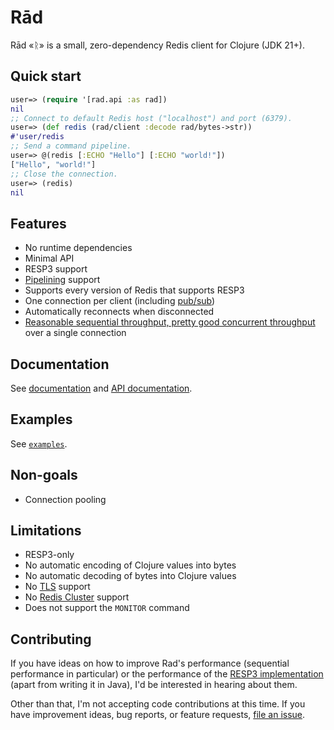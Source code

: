 # Rād

Rād «ᚱ» is a small, zero-dependency Redis client for Clojure (JDK 21+).

## Quick start

```clojure
user=> (require '[rad.api :as rad])
nil
;; Connect to default Redis host ("localhost") and port (6379).
user=> (def redis (rad/client :decode rad/bytes->str))
#'user/redis
;; Send a command pipeline.
user=> @(redis [:ECHO "Hello"] [:ECHO "world!"])
["Hello", "world!"]
;; Close the connection.
user=> (redis)
nil
```

## Features

- No runtime dependencies
- Minimal API
- RESP3 support
- [Pipelining](https://redis.io/docs/latest/develop/use/pipelining/) support
- Supports every version of Redis that supports RESP3
- One connection per client (including [pub/sub](https://redis.io/docs/latest/develop/interact/pubsub/))
- Automatically reconnects when disconnected
- [Reasonable sequential throughput, pretty good concurrent throughput](https://github.com/eerohele/rad/actions/workflows/bench.yml) over a single connection

## Documentation

See [documentation](doc/INDEX.md) and [API documentation](https://eerohele.github.io/rad).

## Examples

See [`examples`](examples).

## Non-goals

- Connection pooling

## Limitations

- RESP3-only
- No automatic encoding of Clojure values into bytes
- No automatic decoding of bytes into Clojure values
- No [TLS](https://redis.io/docs/latest/operate/oss_and_stack/management/security/encryption/) support
- No [Redis Cluster](https://redis.io/docs/latest/operate/oss_and_stack/management/scaling/) support
- Does not support the `MONITOR` command

## Contributing

If you have ideas on how to improve Rad's performance (sequential performance in particular) or the performance of the [RESP3 implementation](https://github.com/eerohele/rad/blob/main/src/rad/resp.clj) (apart from writing it in Java), I'd be interested in hearing about them.

Other than that, I'm not accepting code contributions at this time. If you have improvement ideas, bug reports, or feature requests, [file an issue](https://github.com/eerohele/rad/issues).
